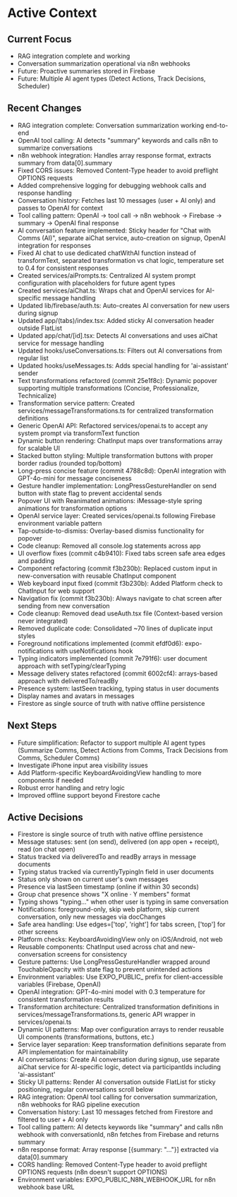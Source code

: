 # Active Context

## Current Focus
- RAG integration complete and working
- Conversation summarization operational via n8n webhooks
- Future: Proactive summaries stored in Firebase
- Future: Multiple AI agent types (Detect Actions, Track Decisions, Scheduler)

## Recent Changes
- RAG integration complete: Conversation summarization working end-to-end
- OpenAI tool calling: AI detects "summary" keywords and calls n8n to summarize conversations
- n8n webhook integration: Handles array response format, extracts summary from data[0].summary
- Fixed CORS issues: Removed Content-Type header to avoid preflight OPTIONS requests
- Added comprehensive logging for debugging webhook calls and response handling
- Conversation history: Fetches last 10 messages (user + AI only) and passes to OpenAI for context
- Tool calling pattern: OpenAI → tool call → n8n webhook → Firebase → summary → OpenAI final response
- AI conversation feature implemented: Sticky header for "Chat with Comms (AI)", separate aiChat service, auto-creation on signup, OpenAI integration for responses
- Fixed AI chat to use dedicated chatWithAI function instead of transformText, separated transformation vs chat logic, temperature set to 0.4 for consistent responses
- Created services/aiPrompts.ts: Centralized AI system prompt configuration with placeholders for future agent types
- Created services/aiChat.ts: Wraps chat and OpenAI services for AI-specific message handling
- Updated lib/firebase/auth.ts: Auto-creates AI conversation for new users during signup
- Updated app/(tabs)/index.tsx: Added sticky AI conversation header outside FlatList
- Updated app/chat/[id].tsx: Detects AI conversations and uses aiChat service for message handling
- Updated hooks/useConversations.ts: Filters out AI conversations from regular list
- Updated hooks/useMessages.ts: Adds special handling for 'ai-assistant' sender
- Text transformations refactored (commit 25e1f8c): Dynamic popover supporting multiple transformations (Concise, Professionalize, Technicalize)
- Transformation service pattern: Created services/messageTransformations.ts for centralized transformation definitions
- Generic OpenAI API: Refactored services/openai.ts to accept any system prompt via transformText function
- Dynamic button rendering: ChatInput maps over transformations array for scalable UI
- Stacked button styling: Multiple transformation buttons with proper border radius (rounded top/bottom)
- Long-press concise feature (commit 4788c8d): OpenAI integration with GPT-4o-mini for message conciseness
- Gesture handler implementation: LongPressGestureHandler on send button with state flag to prevent accidental sends
- Popover UI with Reanimated animations: iMessage-style spring animations for transformation options
- OpenAI service layer: Created services/openai.ts following Firebase environment variable pattern
- Tap-outside-to-dismiss: Overlay-based dismiss functionality for popover
- Code cleanup: Removed all console.log statements across app
- UI overflow fixes (commit c4b9410): Fixed tabs screen safe area edges and padding
- Component refactoring (commit f3b230b): Replaced custom input in new-conversation with reusable ChatInput component
- Web keyboard input fixed (commit f3b230b): Added Platform check to ChatInput for web support
- Navigation fix (commit f3b230b): Always navigate to chat screen after sending from new conversation
- Code cleanup: Removed dead useAuth.tsx file (Context-based version never integrated)
- Removed duplicate code: Consolidated ~70 lines of duplicate input styles
- Foreground notifications implemented (commit efdf0d6): expo-notifications with useNotifications hook
- Typing indicators implemented (commit 7e791f6): user document approach with setTyping/clearTyping
- Message delivery states refactored (commit 6002cf4): arrays-based approach with deliveredTo/readBy
- Presence system: lastSeen tracking, typing status in user documents
- Display names and avatars in messages
- Firestore as single source of truth with native offline persistence

## Next Steps
- Future simplification: Refactor to support multiple AI agent types (Summarize Comms, Detect Actions from Comms, Track Decisions from Comms, Scheduler Comms)
- Investigate iPhone input area visibility issues
- Add Platform-specific KeyboardAvoidingView handling to more components if needed
- Robust error handling and retry logic
- Improved offline support beyond Firestore cache

## Active Decisions
- Firestore is single source of truth with native offline persistence
- Message statuses: sent (on send), delivered (on app open + receipt), read (on chat open)
- Status tracked via deliveredTo and readBy arrays in message documents
- Typing status tracked via currentlyTypingIn field in user documents
- Status only shown on current user's own messages
- Presence via lastSeen timestamp (online if within 30 seconds)
- Group chat presence shows "X online · Y members" format
- Typing shows "typing..." when other user is typing in same conversation
- Notifications: foreground-only, skip web platform, skip current conversation, only new messages via docChanges
- Safe area handling: Use edges=['top', 'right'] for tabs screen, ['top'] for other screens
- Platform checks: KeyboardAvoidingView only on iOS/Android, not web
- Reusable components: ChatInput used across chat and new-conversation screens for consistency
- Gesture patterns: Use LongPressGestureHandler wrapped around TouchableOpacity with state flag to prevent unintended actions
- Environment variables: Use EXPO_PUBLIC_ prefix for client-accessible variables (Firebase, OpenAI)
- OpenAI integration: GPT-4o-mini model with 0.3 temperature for consistent transformation results
- Transformation architecture: Centralized transformation definitions in services/messageTransformations.ts, generic API wrapper in services/openai.ts
- Dynamic UI patterns: Map over configuration arrays to render reusable UI components (transformations, buttons, etc.)
- Service layer separation: Keep transformation definitions separate from API implementation for maintainability
- AI conversations: Create AI conversation during signup, use separate aiChat service for AI-specific logic, detect via participantIds including 'ai-assistant'
- Sticky UI patterns: Render AI conversation outside FlatList for sticky positioning, regular conversations scroll below
- RAG integration: OpenAI tool calling for conversation summarization, n8n webhooks for RAG pipeline execution
- Conversation history: Last 10 messages fetched from Firestore and filtered to user + AI only
- Tool calling pattern: AI detects keywords like "summary" and calls n8n webhook with conversationId, n8n fetches from Firebase and returns summary
- n8n response format: Array response [{summary: "..."}] extracted via data[0].summary
- CORS handling: Removed Content-Type header to avoid preflight OPTIONS requests (n8n doesn't support OPTIONS)
- Environment variables: EXPO_PUBLIC_N8N_WEBHOOK_URL for n8n webhook base URL
